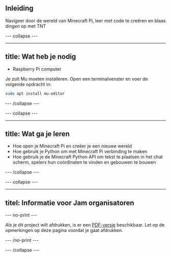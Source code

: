 ## Inleiding

Navigeer door de wereld van Minecraft Pi, leer met code te creëren en blaas dingen op met TNT

\--- collapse \---

* * *

## title: Wat heb je nodig

- Raspberry Pi computer

Je zult Mu moeten installeren. Open een terminalvenster en voer de volgende opdracht in:

```bash
sudo apt install mu-editor
```

\--- /collapse \---

\--- collapse \---

* * *

## title: Wat ga je leren

- Hoe open je Minecraft Pi en creëer je een nieuwe wereld
- Hoe gebruik je Python om met Minecraft Pi verbinding te maken
- Hoe gebruik je de Minecraft Python API om tekst te plaatsen in het chat scherm, spelers hun coördinaten te vinden en gebouwen te bouwen

\--- /collapse \---

\--- collapse \---

* * *

## titel: Informatie voor Jam organisatoren

\--- no-print \---

Als je dit project wilt afdrukken, is er een [PDF-versie](https://github.com/raspberrypilearning/jam-worksheets/raw/master/pdf/Minecraft-TNT.pdf) beschikbaar. Let op de opmerkingen op deze pagina voordat je gaat afdrukken.

\--- /no-print \---

\--- /collapse \---